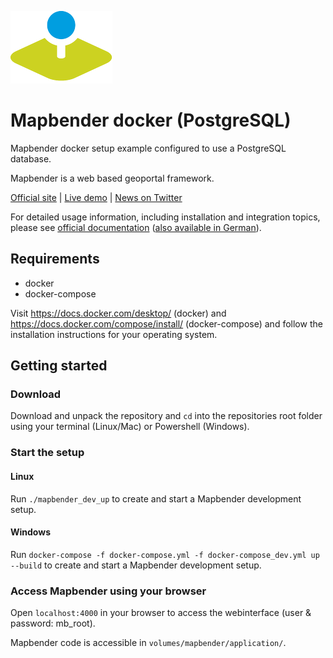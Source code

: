![Mapbender](./dockerfiles/mapbender_shared/logo.png)

# Mapbender docker (PostgreSQL)

Mapbender docker setup example configured to use a PostgreSQL database.


Mapbender is a web based geoportal framework.

[Official site](https://mapbender.org/?q=en) | [Live demo](https://demo.mapbender.org/) | [News on Twitter](https://twitter.com/mapbender)

For detailed usage information, including installation and integration topics, please see [official documentation](https://doc.mapbender.org/en/) ([also available in German](https://doc.mapbender.org/de/)).

## Requirements

- docker
- docker-compose

Visit https://docs.docker.com/desktop/ (docker) and https://docs.docker.com/compose/install/ (docker-compose) and follow the installation instructions for your operating system. 

## Getting started

### Download

Download and unpack the repository and ```cd``` into the repositories root folder using your terminal (Linux/Mac) or Powershell (Windows).

### Start the setup

#### Linux 

Run ```./mapbender_dev_up``` to create and start a Mapbender development setup.

#### Windows 

Run ```docker-compose -f docker-compose.yml -f docker-compose_dev.yml up --build``` to create and start a Mapbender development setup.

### Access Mapbender using your browser

Open ```localhost:4000``` in your browser to access the webinterface (user & password: mb_root).

Mapbender code is accessible in ```volumes/mapbender/application/```.
